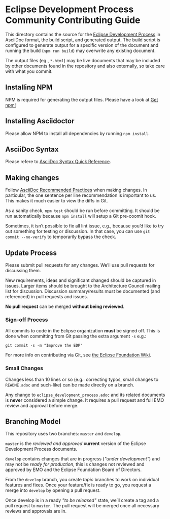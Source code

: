 # Eclipse Development Process Community Contributing Guide

This directory contains the source for the [Eclipse Development Process](eclipse_development_process.adoc) in AsciiDoc format, the build script, and generated output.
The build script is configured to generate output for a specific version of the document and running the build (`npm run build`) may overwrite any existing document.

The output files (eg., `*.html`) may be live documents that may be included by other documents found in the repository and also externally, so take care with what you commit.

## Installing NPM

NPM is required for generating the output files. 
Please have a look at [Get npm!](https://www.npmjs.com/get-npm)

## Installing Asciidoctor

Please allow NPM to install all dependencies by running `npm install`.

## AsciiDoc Syntax

Please refere to  [AsciiDoc Syntax Quick Reference](http://asciidoctor.org/docs/asciidoc-syntax-quick-reference/). 

## Making changes

Follow [AsciiDoc Recommended Practices](https://asciidoctor.org/docs/asciidoc-recommended-practices/) when making changes.
In particular, the one sentence per line recommendation is important to us.
This makes it much easier to view the diffs in Git.

As a sanity check, `npm test` should be run before committing.
It should be run automatically because `npm install` will setup a Git pre-coomit hook.

Sometimes, it isn’t possible to fix all lint issue, e.g., because you’d like to try out something for testing or discussion.
In that case, you can use `git commit --no-verify` to temporarily bypass the check.

## Update Process

Please submit pull requests for any changes.
We’ll use pull requests for discussing them.

New requirements, ideas and significant changed should be captured in issues.
Larger items should be brought to the Architecture Council mailing list for discussion.
Discussion summary/results must be documented (and referenced) in pull requests and issues.

**No pull request** can be merged **without being reviewed**.

### Sign-off Process

All commits to code in the Eclipse organization **must** be signed off. 
This is done when committing from Git passing the extra argument `-s` e.g.:

```shell
git commit -s -m "Improve the EDP"
```

For more info on contributing via Git, see [the Eclipse Foundation Wiki](http://wiki.eclipse.org/Development_Resources/Contributing_via_Git).

### Small Changes

Changes less than 10 lines or so (e.g.: correcting typos, small changes to `README.adoc` and such-like) can be made directly on a branch.

Any change to `eclipse_development_process.adoc` and its related documents is **never** considered a simple change. 
It requires a pull request and full EMO review and approval before merge.

## Branching Model

This repository uses two branches: `master` and `develop`.

`master` is the *reviewed and approved* **current** version of the Eclipse Development Process documents.

`develop` contains changes that are in progress (*"under development"*) and may not be *ready for production*, this is changes not reviewed and approved by EMO and the Eclipse Foundation Board of Directors.

From the `develop` branch, you create *topic* branches to work on individual features and fixes. Once your feature/fix is ready to go, you request a merge into `develop` by opening a pull request.

Once develop is in a ready *"to be released"* state, we’ll create a tag and a pull request to `master`. The pull request will be merged once all necessary reviews and approvals are in.

